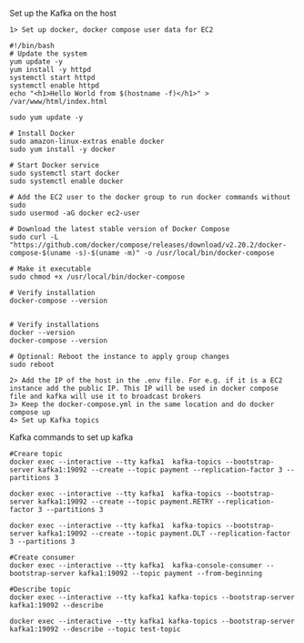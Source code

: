 Set up the Kafka on the host
    
    1> Set up docker, docker compose user data for EC2
```shell
#!/bin/bash
# Update the system
yum update -y
yum install -y httpd
systemctl start httpd
systemctl enable httpd
echo "<h1>Hello World from $(hostname -f)</h1>" > /var/www/html/index.html

sudo yum update -y

# Install Docker
sudo amazon-linux-extras enable docker
sudo yum install -y docker

# Start Docker service
sudo systemctl start docker
sudo systemctl enable docker

# Add the EC2 user to the docker group to run docker commands without sudo
sudo usermod -aG docker ec2-user

# Download the latest stable version of Docker Compose
sudo curl -L "https://github.com/docker/compose/releases/download/v2.20.2/docker-compose-$(uname -s)-$(uname -m)" -o /usr/local/bin/docker-compose

# Make it executable
sudo chmod +x /usr/local/bin/docker-compose

# Verify installation
docker-compose --version


# Verify installations
docker --version
docker-compose --version

# Optional: Reboot the instance to apply group changes
sudo reboot
```
    2> Add the IP of the host in the .env file. For e.g. if it is a EC2 instance add the public IP. This IP will be used in docker compose file and kafka will use it to broadcast brokers
    3> Keep the docker-compose.yml in the same location and do docker compose up 
    4> Set up Kafka topics

Kafka commands to set up kafka
```shell
#Creare topic
docker exec --interactive --tty kafka1  kafka-topics --bootstrap-server kafka1:19092 --create --topic payment --replication-factor 3 --partitions 3

docker exec --interactive --tty kafka1  kafka-topics --bootstrap-server kafka1:19092 --create --topic payment.RETRY --replication-factor 3 --partitions 3

docker exec --interactive --tty kafka1  kafka-topics --bootstrap-server kafka1:19092 --create --topic payment.DLT --replication-factor 3 --partitions 3

#Create consumer
docker exec --interactive --tty kafka1  kafka-console-consumer --bootstrap-server kafka1:19092 --topic payment --from-beginning

#Describe topic
docker exec --interactive --tty kafka1 kafka-topics --bootstrap-server kafka1:19092 --describe

docker exec --interactive --tty kafka1 kafka-topics --bootstrap-server kafka1:19092 --describe --topic test-topic

```